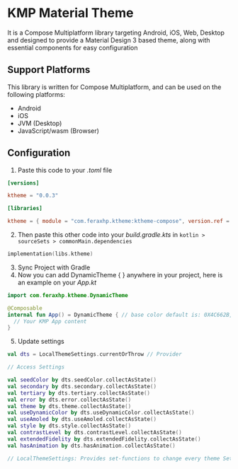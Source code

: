 # KMP Material Theme

It is a Compose Multiplatform library targeting Android, iOS, Web, Desktop and designed to provide a Material Design 3 based theme, along with essential components for easy configuration

## Support Platforms

This library is written for Compose Multiplatform, and can be used on the following platforms:

- Android
- iOS
- JVM (Desktop)
- JavaScript/wasm (Browser)

## Configuration

1. Paste this code to your _.toml_ file
```toml
[versions]

ktheme = "0.0.3"

[libraries]

ktheme = { module = "com.feraxhp.ktheme:ktheme-compose", version.ref = "ktheme" }
```
2. Then paste this other code into your _build.gradle.kts_ in `kotlin > sourceSets > commonMain.dependencies`
```kotlin
implementation(libs.ktheme)
```
3. Sync Project with Gradle
4. Now you can add DynamicTheme { } anywhere in your project, here is an example on your _App.kt_
```kotlin
import com.feraxhp.ktheme.DynamicTheme

@Composable
internal fun App() = DynamicTheme { // base color default is: 0X4C662B, to change it call baseColor: Int 
  // Your KMP App content
}
```
5. Update settings
```kotlin
val dts = LocalThemeSettings.currentOrThrow // Provider

// Access Settings

val seedColor by dts.seedColor.collectAsState()
val secondary by dts.secondary.collectAsState()
val tertiary by dts.tertiary.collectAsState()
val error by dts.error.collectAsState()
val theme by dts.theme.collectAsState()
val useDynamicColor by dts.useDynamicColor.collectAsState()
val useAmoled by dts.useAmoled.collectAsState()
val style by dts.style.collectAsState()
val contrastLevel by dts.contrastLevel.collectAsState()
val extendedFidelity by dts.extendedFidelity.collectAsState()
val hasAnimation by dts.hasAnimation.collectAsState()

// LocalThemeSettings: Provides set-functions to change every theme Setting.
```

